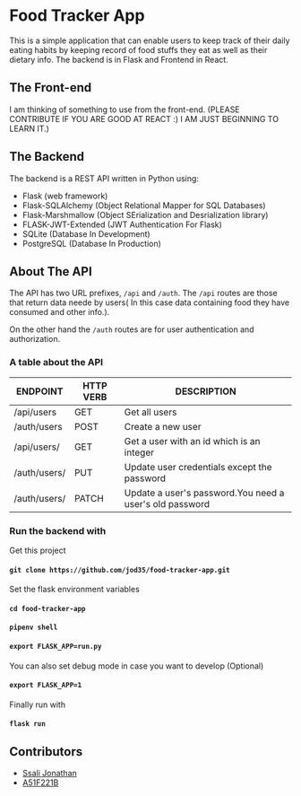 # Food Tracker App

This is a simple application that can enable users to keep track of their daily eating habits by keeping record of food stuffs they eat as well as their dietary info. The backend is in Flask and Frontend in React.

## The Front-end

I am thinking of something to use from the front-end. (PLEASE CONTRIBUTE IF YOU ARE GOOD AT REACT :) I AM JUST BEGINNING TO LEARN IT.)

## The Backend

The backend is a REST API written in Python using:

- Flask (web framework)
- Flask-SQLAlchemy (Object Relational Mapper for SQL Databases)
- Flask-Marshmallow (Object SErialization and Desrialization library)
- FLASK-JWT-Extended (JWT Authentication For Flask)
- SQLite (Database In Development)
- PostgreSQL (Database In Production)

## About The API

The API has two URL prefixes, `/api` and `/auth`. The `/api` routes are those that return data neede by users( In this case data containing food they have consumed and other info.).

On the other hand the `/auth` routes are for user authentication and authorization.

### A table about the API

| ENDPOINT         | HTTP VERB | DESCRIPTION                                             |
| ---------------- | --------- | ------------------------------------------------------- |
| /api/users       | GET       | Get all users                                           |
| /auth/users      | POST      | Create a new user                                       |
| /api/users/<id>  | GET       | Get a user with an id which is an integer               |
| /auth/users/<id> | PUT       | Update user credentials except the password             |
| /auth/users/<id> | PATCH     | Update a user's password.You need a user's old password |

### Run the backend with

Get this project

#### `git clone https://github.com/jod35/food-tracker-app.git`

Set the flask environment variables

#### `cd food-tracker-app`

#### `pipenv shell`

#### `export FLASK_APP=run.py`

You can also set debug mode in case you want to develop (Optional)

#### `export FLASK_APP=1`

Finally run with

#### `flask run `

## Contributors

- [Ssali Jonathan](https://github.com/jod35)
- [A51F221B](https://github.com/A51F221B)
